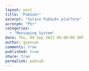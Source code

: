 ```yaml
---
layout: post
title: "PubSub+"
excerpt: "Solace PubSub+ platform"
acronym: "PS+"
categories:
  - "Messaging System"
date: Thu, 09 Sep 2021 00:00:00 GMT
author: gvensan
comments: true
published: true
share: true
permalink: pubsub-
---
```

